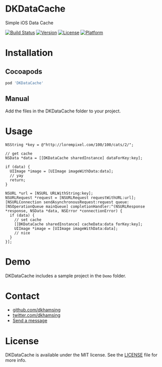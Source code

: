 # DKDataCache

Simple iOS Data Cache

[![Build Status](https://travis-ci.org/dkhamsing/DKDataCache.svg?branch=master)](https://travis-ci.org/dkhamsing/DKDataCache)
[![Version](https://img.shields.io/cocoapods/v/DKDataCache.svg?style=flat)](http://cocoadocs.org/docsets/DKDataCache)
[![License](https://img.shields.io/cocoapods/l/DKDataCache.svg?style=flat)](http://cocoadocs.org/docsets/DKDataCache)
[![Platform](https://img.shields.io/cocoapods/p/DKDataCache.svg?style=flat)](http://cocoadocs.org/docsets/DKDataCache)

# Installation

## Cocoapods
``` ruby
pod 'DKDataCache'
```

## Manual
Add the files in the DKDataCache folder to your project.

# Usage
``` objc
NSString *key = @"http://lorempixel.com/100/100/cats/2/";

// get cache
NSData *data = [[DKDataCache sharedInstance] dataForKey:key];

if (data) {
  UIImage *image = [UIImage imageWithData:data];
  // yay
  return;
}

NSURL *url = [NSURL URLWithString:key];
NSURLRequest *request = [NSURLRequest requestWithURL:url];
[NSURLConnection sendAsynchronousRequest:request queue:[NSOperationQueue mainQueue] completionHandler:^(NSURLResponse *response, NSData *data, NSError *connectionError) {
  if (data) {
    // set cache
    [[DKDataCache sharedInstance] cacheData:data forKey:key];
    UIImage *image = [UIImage imageWithData:data];
    // nice
  }
}];
```

# Demo
DKDataCache includes a sample project in the `Demo` folder.

# Contact
- [github.com/dkhamsing](https://github.com/dkhamsing)
- [twitter.com/dkhamsing](https://twitter.com/dkhamsing)
- [Send a message](http://dkhamsing.tumblr.com/ask)

# License
DKDataCache is available under the MIT license. See the [LICENSE](LICENSE) file for more info.
